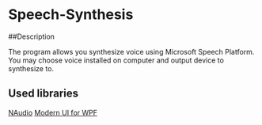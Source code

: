 # Speech-Synthesis

##Description

The program allows you synthesize voice using Microsoft Speech Platform. You may choose voice installed on computer and output device to synthesize to.

## Used libraries
[NAudio](https://www.nuget.org/packages/NAudio/)
[Modern UI for WPF](https://github.com/firstfloorsoftware/mui/)
